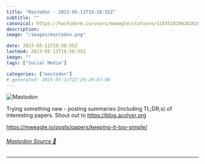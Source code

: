```yaml
---
title: "Mastodon - 2023-05-11T19:58:55Z"
subtitle: ""
canonical: https://hachyderm.io/users/mweagle/statuses/110351819416261968
description:
image: "/images/mastodon.png"

date: 2023-05-11T19:58:55Z
lastmod: 2023-05-11T19:58:55Z
image: ""
tags: ["Social Media"]

categories: ["mastodon"]
# generated: 2025-05-22T22:29:20-07:00
---
```

![Mastodon](/images/mastodon.png)

<p>Trying something new - posting summaries (including TL;DR;s) of interesting papers. Shout out to <a href="https://blog.acolyer.org" target="_blank" rel="nofollow noopener noreferrer" translate="no"><span class="invisible">https://</span><span class="">blog.acolyer.org</span><span class="invisible"></span></a> </p><p><a href="https://mweagle.io/posts/papers/keeping-it-too-simple/" target="_blank" rel="nofollow noopener noreferrer" translate="no"><span class="invisible">https://</span><span class="ellipsis">mweagle.io/posts/papers/keepin</span><span class="invisible">g-it-too-simple/</span></a></p>


###### [Mastodon Source 🐘](https://hachyderm.io/@mweagle/110351819416261968)

___
